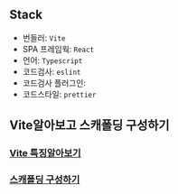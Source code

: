 ## Stack

- 번들러: `Vite`
- SPA 프레임웍: `React`
- 언어: `Typescript`
- 코드검사: `eslint`
- 코드검사 플러그인:
- 코드스타일: `prettier`

## Vite알아보고 스캐폴딩 구성하기

### [Vite 특징알아보기](vite.md)

### [스캐폴딩 구성하기](vite-tutorial.md)
